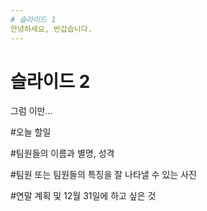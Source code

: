 ```yaml
---
# 슬라이드 1
안녕하세요, 반갑습니다.
---
```

# 슬라이드 2
그럼 이만...


#오늘 할일

#팀원들의 이름과 별명, 성격

#팀원 또는 팀원들의 특징을 잘 나타낼 수 있는 사진

#연말 계획 및 12월 31일에 하고 싶은 것

